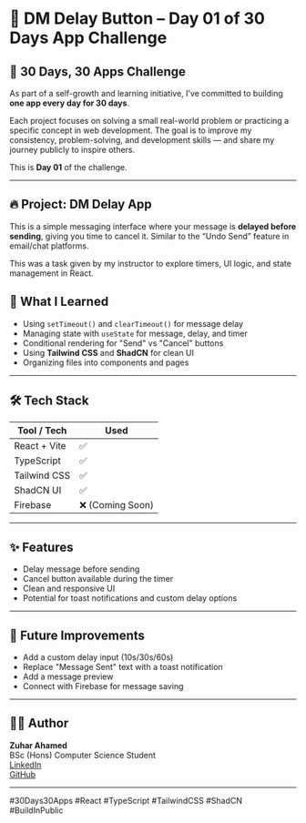 # 💬 DM Delay Button – Day 01 of 30 Days App Challenge

## 📅 30 Days, 30 Apps Challenge

As part of a self-growth and learning initiative, I’ve committed to building **one app every day for 30 days**.

Each project focuses on solving a small real-world problem or practicing a specific concept in web development. The goal is to improve my consistency, problem-solving, and development skills — and share my journey publicly to inspire others.

This is **Day 01** of the challenge.

---

## 🔥 Project: DM Delay App

This is a simple messaging interface where your message is **delayed before sending**, giving you time to cancel it. Similar to the “Undo Send” feature in email/chat platforms.

This was a task given by my instructor to explore timers, UI logic, and state management in React.

## 🧠 What I Learned

- Using `setTimeout()` and `clearTimeout()` for message delay
- Managing state with `useState` for message, delay, and timer
- Conditional rendering for "Send" vs "Cancel" buttons
- Using **Tailwind CSS** and **ShadCN** for clean UI
- Organizing files into components and pages

---

## 🛠 Tech Stack

| Tool / Tech          | Used |
|----------------------|------|
| React + Vite         | ✅   |
| TypeScript           | ✅   |
| Tailwind CSS         | ✅   |
| ShadCN UI            | ✅   |
| Firebase             | ❌ (Coming Soon) |

---

## ✨ Features

- Delay message before sending
- Cancel button available during the timer
- Clean and responsive UI
- Potential for toast notifications and custom delay options

---

## 🔧 Future Improvements

- Add a custom delay input (10s/30s/60s)
- Replace "Message Sent" text with a toast notification
- Add a message preview
- Connect with Firebase for message saving

---

## 👨‍💻 Author

**Zuhar Ahamed**  
BSc (Hons) Computer Science Student  
[LinkedIn](https://www.linkedin.com/in/your-link/)  
[GitHub](https://github.com/Zheong10)

---

#30Days30Apps #React #TypeScript #TailwindCSS #ShadCN #BuildInPublic
